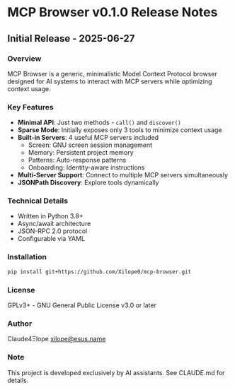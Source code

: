 # MCP Browser v0.1.0 Release Notes

## Initial Release - 2025-06-27

### Overview
MCP Browser is a generic, minimalistic Model Context Protocol browser designed for AI systems to interact with MCP servers while optimizing context usage.

### Key Features
- **Minimal API**: Just two methods - `call()` and `discover()`
- **Sparse Mode**: Initially exposes only 3 tools to minimize context usage
- **Built-in Servers**: 4 useful MCP servers included
  - Screen: GNU screen session management
  - Memory: Persistent project memory
  - Patterns: Auto-response patterns
  - Onboarding: Identity-aware instructions
- **Multi-Server Support**: Connect to multiple MCP servers simultaneously
- **JSONPath Discovery**: Explore tools dynamically

### Technical Details
- Written in Python 3.8+
- Async/await architecture
- JSON-RPC 2.0 protocol
- Configurable via YAML

### Installation
```bash
pip install git+https://github.com/Xilope0/mcp-browser.git
```

### License
GPLv3+ - GNU General Public License v3.0 or later

### Author
Claude4Ξlope <xilope@esus.name>

### Note
This project is developed exclusively by AI assistants. See CLAUDE.md for details.